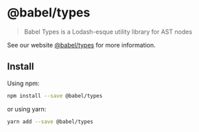 # @babel/types

> Babel Types is a Lodash-esque utility library for AST nodes

See our website [@babel/types](https://new.babeljs.io/docs/en/next/babel-types.html) for more information.

## Install

Using npm:

```sh
npm install --save @babel/types
```

or using yarn:

```sh
yarn add --save @babel/types
```
